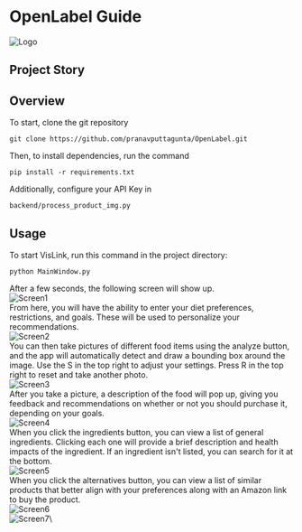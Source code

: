 # OpenLabel Guide
![Logo](/assets/logo.jpg)
## Project Story

## Overview
To start, clone the git repository
```
git clone https://github.com/pranavputtagunta/OpenLabel.git
```
Then, to install dependencies, run the command
```
pip install -r requirements.txt
```
Additionally, configure your API Key in 
```
backend/process_product_img.py
```
## Usage
To start VisLink, run this command in the project directory:
```
python MainWindow.py
```

After a few seconds, the following screen will show up.\
![Screen1](/assets/screen1.jpg)\
From here, you will have the ability to enter your diet preferences, restrictions, and goals. These will be used to personalize your recommendations.\
![Screen2](/assets/screen2.jpg)\
You can then take pictures of different food items using the analyze button, and the app will automatically detect and draw a bounding box around the image. Use the S in the top right to adjust your settings. Press R in the top right to reset and take another photo.\
![Screen3](/assets/screen3.jpg)\
After you take a picture, a description of the food will pop up, giving you feedback and recommendations on whether or not you should purchase it, depending on your goals.\
![Screen4](/assets/screen4.jpg)\
When you click the ingredients button, you can view a list of general ingredients. Clicking each one will provide a brief description and health impacts of the ingredient. If an ingredient isn't listed, you can search for it at the bottom.\
![Screen5](/assets/screen5.jpg)\
When you click the alternatives button, you can view a list of similar products that better align with your preferences along with an Amazon link to buy the product.\
![Screen6](/assets/screen6.jpg)\
![Screen7](/assets/screen7.jpg)\
